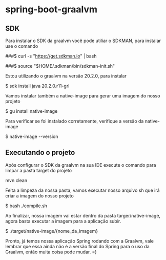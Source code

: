 # spring-boot-graalvm

## SDK
Para instalar o SDK da graalvm você pode utiliar o SDKMAN, para instalar use o comando
  
  
  ###$ curl -s "https://get.sdkman.io" | bash
  
  ###$ source "$HOME/.sdkman/bin/sdkman-init.sh"


Estou utilizando o graalvm na versão 20.2.0, para instalar 

  $ sdk install java 20.2.0.r11-grl
  
Vamos instalar também a native-image para gerar uma imagem do nosso projeto

  $ gu install native-image

Para verificar se foi instalado corretamente, verifique a versão da native-image

  $ native-image --version

## Executando o projeto
Após configurar o SDK da graalvm na sua IDE execute o comando para limpar a pasta target do projeto
  
  mvn clean
  
Feita a limpeza da nossa pasta, vamos executar nosso arquivo sh que irá criar a imagem do nosso projeto

  $ bash ./compile.sh
  
Ao finalizar, nossa imagem vai estar dentro da pasta targer/native-image, agora basta executar a imagem para a aplicação subir.

  $ ./target/native-image/{nome_da_imagem}
  
Pronto, já temos nossa aplicação Spring rodando com a Graalvm, 
vale lembrar que essa ainda não é a versão final do Spring para o uso da Graalvm, então muita coisa pode mudar. =)
  

